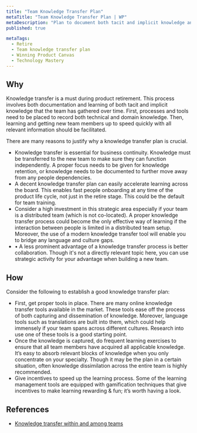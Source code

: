 ```yaml
---
title: "Team Knowledge Transfer Plan"
metaTitle: "Team Knowledge Transfer Plan | WP"
metaDescription: "Plan to document both tacit and implicit knowledge and create knowledge ramp up materials to transfer knowledge."
published: true

metaTags:
  - Retire
  - Team knowledge transfer plan
  - Winning Product Canvas
  - Technology Mastery
---
```


## Why
Knowledge transfer is a must during product retirement. This process involves both documentation and learning of both tacit and implicit knowledge that the team has gathered over time. First, processes and tools need to be placed to record both technical and domain knowledge. Then, learning and getting new team members up to speed quickly with all relevant information should be facilitated.

There are many reasons to justify why a knowledge transfer plan is crucial.

- Knowledge transfer is essential for business continuity. Knowledge must be transferred to the new team to make sure they can function independently. A proper focus needs to be given for knowledge retention, or knowledge needs to be documented to further move away from any people dependencies.
-	A decent knowledge transfer plan can easily accelerate learning across the board. This enables fast people onboarding at any time of the product life cycle, not just in the retire stage. This could be the default for team training.
- Consider a high investment in this strategic area especially if your team is a distributed team (which is not co-located). A proper knowledge transfer process could become the only effective way of learning if the interaction between people is limited in a distributed team setup. Moreover, the use of a modern knowledge transfer tool will enable you to bridge any language and culture gaps.
- •	A less prominent advantage of a knowledge transfer process is better collaboration. Though it's not a directly relevant topic here, you can use strategic activity for your advantage when building a new team.


## How
Consider the following to establish a good knowledge transfer plan:

- First, get proper tools in place. There are many online knowledge transfer tools available in the market. These tools ease off the process of both capturing and dissemination of knowledge. Moreover, language tools such as translations are built into them, which could help immensely if your team spans across different cultures. Research into use one of these tools is a good starting point.
- Once the knowledge is captured, do frequent learning exercises to ensure that all team members have acquired all applicable knowledge. It’s easy to absorb relevant blocks of knowledge when you only concentrate on your specialty. Though it may be the plan in a certain situation, often knowledge dissimilation across the entire team is highly recommended.
- Give incentives to speed up the learning process. Some of the learning management tools are equipped with gamification techniques that give incentives to make learning rewarding & fun; it’s worth having a look.


## References

- [Knowledge transfer within and among teams](https://www.wolfmotivation.com/programs/knowledge-transfer-within-and-among-teams)

